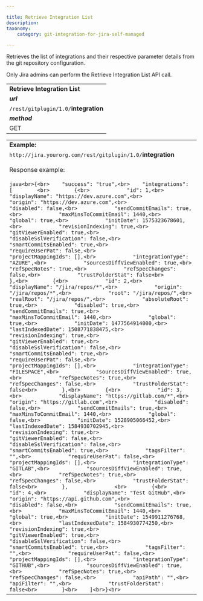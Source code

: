 ```yaml
---

title: Retrieve Integration List
description:
taxonomy:
    category: git-integration-for-jira-self-managed

---
```

Retrieves the list of integrations and their respective parameter details from the git repository configuration.

Only Jira admins can perform the Retrieve Integration List API call.

|     |
| --- |
| **Retrieve Integration List** |
| _**url**_ |
| `/rest/gitplugin/1.0/`**integration** |
| _**method**_ |
| GET |

|     |
| --- |
| **Example:** |
| `http://jira.yourorg.com/rest/gitplugin/1.0/`**integration**<br><br>Response example:<br><br>```java<br>{<br>    "success": "true",<br>    "integrations": [        <br>        {<br>            "id": 1,<br>            "displayName": "https://dev.azure.com",<br>            "origin": "https://dev.azure.com",<br>            "disabled": false,<br>            "sendCommitEmails": true,<br>            "maxMinsToCommitEmail": 1440,<br>            "global": true,<br>            "initDate": 1575323678601,<br>            "revisionIndexing": true,<br>            "gitViewerEnabled": true,<br>            "disableSslVerification": false,<br>            "smartCommitsEnabled": true,<br>            "requireUserPat": false,<br>            "projectMappingIds": [],<br>            "integrationType": "AZURE",<br>            "sourcesDiffViewEnabled": true,<br>            "refSpecNotes": true,<br>            "refSpecChanges": false,<br>            "trustFolderStat": false<br>        },<br>        {<br>            "id": 2,<br>            "displayName": "/jira/repos/*",<br>            "origin": "/jira/repos/*",<br>            "root": "/jira/repos/",<br>            "realRoot": "/jira/repos/",<br>            "absoluteRoot": true,<br>            "disabled": true,<br>            "sendCommitEmails": true,<br>            "maxMinsToCommitEmail": 1440,<br>            "global": true,<br>            "initDate": 1477564914000,<br>            "lastIndexedDate": 1508771838475,<br>            "revisionIndexing": true,<br>            "gitViewerEnabled": true,<br>            "disableSslVerification": false,<br>            "smartCommitsEnabled": true,<br>            "requireUserPat": false,<br>            "projectMappingIds": [],<br>            "integrationType": "FILESPACE",<br>            "sourcesDiffViewEnabled": true,<br>            "refSpecNotes": true,<br>            "refSpecChanges": false,<br>            "trustFolderStat": false<br>        },<br>        {<br>            "id": 3,<br>            "displayName": "https://gitlab.com/*",<br>            "origin": "https://gitlab.com",<br>            "disabled": false,<br>            "sendCommitEmails": true,<br>            "maxMinsToCommitEmail": 1440,<br>            "global": false,<br>            "initDate": 1528905066452,<br>            "lastIndexedDate": 1584930702945,<br>            "revisionIndexing": true,<br>            "gitViewerEnabled": false,<br>            "disableSslVerification": false,<br>            "smartCommitsEnabled": true,<br>            "tagsFilter": "",<br>            "requireUserPat": false,<br>            "projectMappingIds": [],<br>            "integrationType": "GITLAB",<br>            "sourcesDiffViewEnabled": true,<br>            "refSpecNotes": true,<br>            "refSpecChanges": false,<br>            "trustFolderStat": false<br>        },               <br>        {<br>            "id": 4,<br>            "displayName": "Test GitHub",<br>            "origin": "https://api.github.com",<br>            "disabled": false,<br>            "sendCommitEmails": true,<br>            "maxMinsToCommitEmail": 1440,<br>            "global": true,<br>            "initDate": 1549911276768,<br>            "lastIndexedDate": 1584930774250,<br>            "revisionIndexing": true,<br>            "gitViewerEnabled": true,<br>            "disableSslVerification": false,<br>            "smartCommitsEnabled": true,<br>            "tagsFilter": "",<br>            "requireUserPat": false,<br>            "projectMappingIds": [],<br>            "integrationType": "GITHUB",<br>            "sourcesDiffViewEnabled": true,<br>            "refSpecNotes": true,<br>            "refSpecChanges": false,<br>            "apiPath": "",<br>            "apiFilter": "",<br>            "trustFolderStat": false<br>        }<br>    ]<br>}<br>``` |

